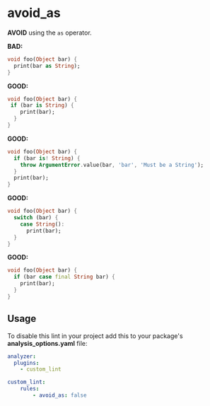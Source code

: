 # avoid_as

**AVOID** using the `as` operator.

**BAD:**
```dart
void foo(Object bar) {
  print(bar as String);
}
```

**GOOD:**
```dart
void foo(Object bar) {
 if (bar is String) {
    print(bar);
  }
}
```

**GOOD:**
```dart
void foo(Object bar) {
  if (bar is! String) {
    throw ArgumentError.value(bar, 'bar', 'Must be a String');
  }
  print(bar);
}
```

**GOOD:**
```dart
void foo(Object bar) {
  switch (bar) {
    case String():
      print(bar);
  }
}
```

**GOOD:**
```dart
void foo(Object bar) {
  if (bar case final String bar) {
    print(bar);
  }
}
```

## Usage

To disable this lint in your project add this to your package's **analysis_options.yaml** file:

```yaml
analyzer:
  plugins:
    - custom_lint

custom_lint:
    rules:
        - avoid_as: false
```
